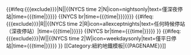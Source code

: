 {{#ifeq:{{{exclude}}}|N||{{NYCS time 2|N|icon=nightsonly|text=僅深夜停站|time={{{time|}}}}} {{NYCS br|time={{{time|}}}}}}} {{#ifeq:{{{exclude}}}|R||{{NYCS time 2|R|icon=allexceptnights|text=任何時候停站（深夜停站）|time={{{time|}}}}} {{NYCS br|time={{{time|}}}}} }} {{#ifeq:{{{exclude}}}|W||{{NYCS time 2|W|icon=weekdaysonly|text=僅平日停站|time={{{time|}}}}} }}<noinclude>
[[Category:紐約地鐵模板|{{PAGENAME}}]]
</noinclude>